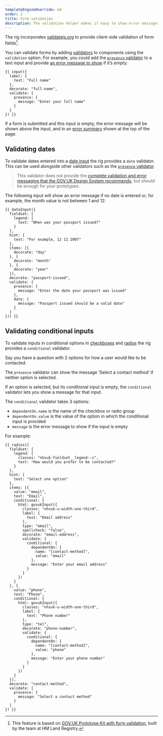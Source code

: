 ```yaml
---
templateEngineOverride: md
order: 2
title: Form validation
description: The validation helper makes it easy to show error messages when users are completing forms.
---
```


The rig incorporates [validatejs.org](https://validatejs.org) to provide client-side validation of form fields[^1].

You can validate forms by adding [validators](https://validatejs.org/#validators) to components using the `validation` option. For example, you could add the [`presence` validator](https://validatejs.org/#validators-presence) to a text input and provide [an error message to show](https://design-system.service.gov.uk/components/text-input/#error-messages) if it’s empty:

```njk
{{ input({
  label: {
    text: "Full name"
  },
  decorate: "full-name",
  validate: {
    presence: {
      message: "Enter your full name"
    }
  }
}) }}
```

If a form is submitted and this input is empty, the error message will be shown above the input, and in an [error summary](https://design-system.service.gov.uk/components/error-summary/) shown at the top of the page.

## Validating dates

To validate dates entered into a [date input](https://design-system.service.gov.uk/components/date-input/) the rig provides a `date` validator. This can be used alongside other validators such as the [`presence` validator](https://validatejs.org/#validators-presence).

> This validator does not provide the [complete validation and error messaging that the GOV.UK Design System recommends](https://design-system.service.gov.uk/components/date-input/#error-messages), but should be enough for your prototypes.

The following input will show an error message if no date is entered or, for example, the month value is not between 1 and 12:

```njk
{{ dateInput({
  fieldset: {
    legend: {
      text: "When was your passport issued?"
    }
  },
  hint: {
    text: "For example, 12 11 2007"
  },
  items: [{
    decorate: "day"
  }, {
    decorate: "month"
  }, {
    decorate: "year"
  }],
  decorate: "passport-issued",
  validate: {
    presence: {
      message: "Enter the date your passport was issued"
    },
    date: {
      message: "Passport issued should be a valid date"
    }
  }
})) }}
```

## Validating conditional inputs

To validate inputs in conditional options in [checkboxes](https://design-system.service.gov.uk/components/checkboxes/) and [radios](https://design-system.service.gov.uk/components/radios/) the rig provides a `conditional` validator.

Say you have a question with 2 options for how a user would like to be contacted.

The `presence` validator can show the message ‘Select a contact method’ if neither option is selected.

If an option is selected, but its conditional input is empty, the `conditional` validator lets you show a message for that input.

The `conditional` validator takes 3 options:

* `dependentOn.name` is the name of the checkbox or radio group
* `dependentOn.value` is the value of the option in which the conditional input is provided
* `message` is the error message to show if the input is empty

For example:

```njk
{{ radios({
  fieldset: {
    legend: {
      classes: "nhsuk-fieldset__legend--s",
      text: "How would you prefer to be contacted?"
    }
  },
  hint: {
    text: "Select one option"
  },
  items: [{
    value: "email",
    text: "Email",
    conditional: {
      html: govukInput({
        classes: "nhsuk-u-width-one-third",
        label: {
          text: "Email address"
        },
        type: "email",
        spellcheck: "false",
        decorate: "email-address",
        validate: {
          conditional: {
            dependentOn: {
              name: "[contact-method]",
              value: "email"
            },
            message: "Enter your email address"
          }
        }
      })
    }
  }, {
    value: "phone",
    text: "Phone",
    conditional: {
      html: govukInput({
        classes: "nhsuk-u-width-one-third",
        label: {
          text: "Phone number"
        },
        type: "tel",
        decorate: "phone-number",
        validate: {
          conditional: {
            dependentOn: {
              name: "[contact-method]",
              value: "phone"
            },
            message: "Enter your phone number"
          }
        }
      })
    }
  }],
  decorate: "contact-method",
  validate: {
    presence: {
      message: "Select a contact method"
    }
  }
}) }}
```

[^1]: This feature is based on [GOV.UK Prototype Kit with form validation](https://github.com/LandRegistry/govuk-prototype-kit-form-validation), built by the team at HM Land Registry.

